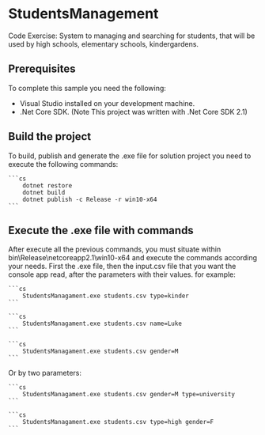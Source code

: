 # StudentsManagement
Code Exercise:  System to managing and searching for students, that will be used by high schools, elementary  schools, kindergardens.

## Prerequisites
To complete this sample you need the following:

- Visual Studio installed on your development machine.
- .Net Core SDK. (Note This project was written with .Net Core SDK 2.1)

## Build the project
To build, publish and generate the .exe file for solution project you need to execute the following commands:

	```cs
		dotnet restore
		dotnet build
		dotnet publish -c Release -r win10-x64
	```

## Execute the .exe file with commands
After execute all the previous commands, you must situate within bin\Release\netcoreapp2.1\win10-x64 and execute the commands according your needs.
First the .exe file, then the input.csv file that you want the console app read, after the parameters with their values.
for example:

	```cs
		StudentsManagament.exe students.csv type=kinder
	```

	```cs
		StudentsManagament.exe students.csv name=Luke
	```

	```cs
		StudentsManagament.exe students.csv gender=M
	```

Or by two parameters:

	```cs
		StudentsManagament.exe students.csv gender=M type=university
	```

	```cs
		StudentsManagament.exe students.csv type=high gender=F
	```